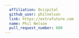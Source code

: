 ```yaml
---
  affiliation: Occipital
  github_user: philnelson
  link: https://extrafuture.com
  name: Phil Nelson
  pull_request_number: 600
---
```


